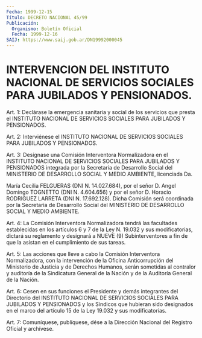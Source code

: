 ```yaml
---
Fecha: 1999-12-15
Título: DECRETO NACIONAL 45/99
Publicación:
  Organismo: Boletín Oficial
  Fecha: 1999-12-16
SAIJ: https://www.saij.gob.ar/DN19992000045
---
```

# INTERVENCION DEL INSTITUTO NACIONAL DE SERVICIOS SOCIALES PARA JUBILADOS Y PENSIONADOS.

<a id="1"></a>
Art. 1: Declárase  la  emergencia  sanitaria y social  de  los servicios que presta el INSTITUTO NACIONAL  DE  SERVICIOS  SOCIALES PARA JUBILADOS Y PENSIONADOS.

<a id="2"></a>
Art.  2: Interviénese  el  INSTITUTO NACIONAL DE SERVICIOS SOCIALES PARA JUBILADOS Y PENSIONADOS.

<a id="3"></a>
Art.  3: Desígnase una Comisión  Interventora  Normalizadora  en  el INSTITUTO    NACIONAL   DE  SERVICIOS  SOCIALES  PARA  JUBILADOS  Y PENSIONADOS integrada por  la  Secretaria  de Desarrollo Social del MINISTERIO  DE DESARROLLO SOCIAL Y MEDIO AMBIENTE,  licenciada  Da.

María Cecilia  FELGUERAS (DNI N. 14.027.684), por el señor D. Angel Domingo  TOGNETTO (DNI N. 4.604.656) y por  el  señor  D.  Horacio RODRIGUEZ    LARRETA   (DNI N. 17.692.128).  Dicha  Comisión  será coordinada por la Secretaria de Desarrollo Social del MINISTERIO DE DESARROLLO SOCIAL Y MEDIO AMBIENTE.

<a id="4"></a>
Art. 4: La Comisión Interventora Normalizadora tendrá las facultades establecidas en los artículos  6  y  7  de  la  Ley N. 19.032 y sus modificatorias,  dictará  su  reglamento  y  designará a NUEVE  (9) Subinterventores a fin de que la asistan en el  cumplimiento de sus tareas.

<a id="5"></a>
Art.  5: Las  acciones  que  lleve a cabo la Comisión  Interventora Normalizadora, con la intervención de la Oficina Anticorrupción del Ministerio de Justicia y de Derechos  Humanos,  serán  sometidas al contralor y auditoría de la Sindicatura General de la Nación  y  de la Auditoría General de la Nación.

<a id="6"></a>
Art. 6: Cesen en sus funciones el Presidente y demás integrantes del Directorio  del  INSTITUTO  NACIONAL  DE  SERVICIOS  SOCIALES  PARA JUBILADOS Y PENSIONADOS y los Síndicos que hubieran sido designados en  el  marco del artículo 15 de la Ley 19.032 y sus modificatorias.

<a id="7"></a>
Art. 7: Comuníquese,  publíquese,  dése  a la Dirección Nacional del Registro  Oficial  y  archívese.